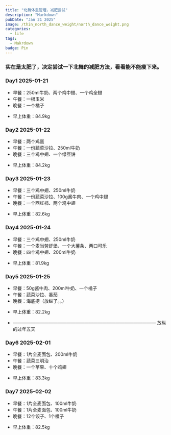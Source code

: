 ```yaml
---
title: "北舞体重管理，减肥尝试"
description: "Markdown"
pubDate: "Jan 21 2025"
image: /thin_north_dance_weight/north_dance_weight.png
categories:
  - life
tags:
  - Makrdown
badge: Pin
---
```


### 实在是太肥了，决定尝试一下北舞的减肥方法，看看能不能瘦下来。

### Day1 2025-01-21
* 早餐：250ml牛奶、两个鸡中翅、一个鸡全翅
* 午餐：一根玉米
* 晚餐：一个橘子
- 早上体重：84.9kg 

### Day2 2025-01-22
* 早餐：两个鸡蛋
* 午餐：一份蔬菜沙拉、250ml牛奶
* 晚餐：三个鸡中翅、一个绿豆饼
- 早上体重：84.2kg
  
### Day3 2025-01-23
* 早餐：三个鸡中翅、250ml牛奶
* 午餐：一份蔬菜沙拉、100g酱牛肉、一个鸡中翅
* 晚餐：一个西红柿、两个鸡中翅
- 早上体重：82.6kg

### Day4 2025-01-24
* 早餐：三个鸡中翅、250ml牛奶
* 午餐：一个麦当劳虾堡、一个大薯条、两口可乐
* 晚餐：四个鸡中翅、200ml牛奶
- 早上体重：81.9kg

### Day5 2025-01-25
* 早餐：50g酱牛肉、200ml牛奶、一个橘子
* 午餐：蔬菜沙拉、番茄
* 晚餐：海底捞（放纵了。。）
- 早上体重：82.2kg

- ————————————————————————————————
放纵的过年五天

### Day6 2025-02-01
* 早餐：1片全麦面包、200ml牛奶
* 午餐：蔬菜三明治
* 晚餐：一个苹果、十个鸡翅
- 早上体重：83.3kg

### Day7 2025-02-02
* 早餐：1片全麦面包、100ml牛奶
* 午餐：1片全麦面包、100ml牛奶
* 晚餐：12个饺子、1个橙子
- 早上体重：82.5kg

